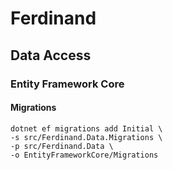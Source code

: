 # Ferdinand

## Data Access

### Entity Framework Core

#### Migrations

```shell
dotnet ef migrations add Initial \
-s src/Ferdinand.Data.Migrations \
-p src/Ferdinand.Data \
-o EntityFrameworkCore/Migrations
```
